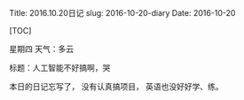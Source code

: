 Title: 2016.10.20日记
slug: 2016-10-20-diary
Date: 2016-10-20 

[TOC]

星期四 天气：多云

标题：人工智能不好搞啊，哭

本日的日记忘写了， 没有认真搞项目， 英语也没好好学、练。 
